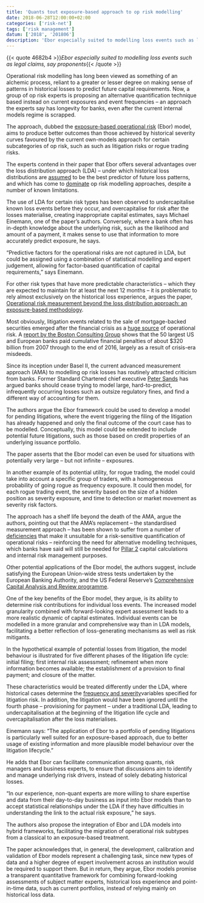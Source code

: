 ```yaml
---
title: 'Quants tout exposure-based approach to op risk modelling'
date: 2018-06-28T12:00:00+02:00
categories: ['risk-net']
tags: ['risk management']
datum: ['2018', '201806']
description: 'Ebor especially suited to modelling loss events such as legal claims, say proponents'
---
```


{{< quote 4682b4 >}}_Ebor especially suited to modelling loss events such as legal claims, say proponents_{{< /quote >}}

Operational risk modelling has long been viewed as something of an alchemic process, reliant to a greater or lesser degree on making sense of patterns in historical losses to predict future capital requirements. Now, a group of op risk experts is proposing an alternative quantification technique based instead on current exposures and event frequencies – an approach the experts say has longevity for banks, even after the current internal models regime is scrapped.

The approach, dubbed the [exposure-based operational risk](https://www.risk.net/journal-of-operational-risk/5603216/operational-risk-measurement-beyond-the-loss-distribution-approach-an-exposure-based-methodology) (Ebor) model, aims to produce better outcomes than those achieved by historical severity curves favoured by the current own-models approach for certain subcategories of op risk, such as such as litigation risks or rogue trading risks.

The experts contend in their paper that Ebor offers several advantages over the loss distribution approach (LDA) – under which historical loss distributions are [assumed](http://www.risk.net/risk-management/5712301/has-op-risk-capital-peaked-for-us-banks) to be the best predictor of future loss patterns, and which has come to [dominate](http://www.risk.net/comment/5362691/how-to-save-op-risk-modelling) op risk modelling approaches, despite a number of known limitations.

The use of LDA for certain risk types has been observed to undercapitalise known loss events before they occur, and overcapitalise for risk after the losses materialise, creating inappropriate capital estimates, says Michael Einemann, one of the paper’s authors. Conversely, where a bank often has in-depth knowledge about the underlying risk, such as the likelihood and amount of a payment, it makes sense to use that information to more accurately predict exposure, he says.

“Predictive factors for the operational risks are not captured in LDA, but could be assigned using a combination of statistical modelling and expert judgement, allowing for factor-based quantification of capital requirements,” says Einemann.

For other risk types that have more predictable characteristics – which they are expected to maintain for at least the next 12 months – it is problematic to rely almost exclusively on the historical loss experience, argues the paper, [Operational risk measurement beyond the loss distribution approach: an exposure-based methodology](https://www.risk.net/journal-of-operational-risk/5603216/operational-risk-measurement-beyond-the-loss-distribution-approach-an-exposure-based-methodology).

Most obviously, litigation events related to the sale of mortgage-backed securities emerged after the financial crisis as a [huge source](https://www.risk.net/topics/mortgage-backed-securities-mbs) of operational risk. A [report by the Boston Consulting Group](http://image-src.bcg.com/BCG_COM/BCG-Staying-the-Course-in-Banking-Mar-2017_tcm9-146794.pdf) shows that the 50 largest US and European banks paid cumulative financial penalties of about $320 billion from 2007 through to the end of 2016, largely as a result of crisis-era misdeeds.

Since its inception under Basel II, the current advanced measurement approach (AMA) to modelling op risk losses has routinely attracted criticism from banks. Former Standard Chartered chief executive [Peter Sands](http://www.risk.net/risk-management/operational-risk/4538321/scrap-absurd-op-risk-rwa-framework-says-sands) has argued banks should cease trying to model large, hard-to-predict, infrequently occurring losses such as outsize regulatory fines, and find a different way of accounting for them.

The authors argue the Ebor framework could be used to develop a model for pending litigations, where the event triggering the filing of the litigation has already happened and only the final outcome of the court case has to be modelled. Conceptually, this model could be extended to include potential future litigations, such as those based on credit properties of an underlying issuance portfolio.

The paper asserts that the Ebor model can even be used for situations with potentially very large – but not infinite – exposures.

In another example of its potential utility, for rogue trading, the model could take into account a specific group of traders, with a homogeneous probability of going rogue as frequency exposure. It could then model, for each rogue trading event, the severity based on the size of a hidden position as severity exposure, and time to detection or market movement as severity risk factors.

The approach has a shelf life beyond the death of the AMA, argue the authors, pointing out that the AMA’s replacement – the standardised measurement approach – has been shown to suffer from a number of [deficiencies](http://www.risk.net/risk/news/2479988/sma-s-data-shortfalls-make-op-risk-review-a-must) that make it unsuitable for a risk-sensitive quantification of operational risks – reinforcing the need for alternative modelling techniques, which banks have said will still be needed for [Pillar 2](http://www.risk.net/risk-management/5403881/op-risk-modelling-to-survive-move-to-sma) capital calculations and internal risk management purposes.

Other potential applications of the Ebor model, the authors suggest, include satisfying the European Union-wide stress tests undertaken by the European Banking Authority, and the US Federal Reserve’s [Comprehensive Capital Analysis and Review programme](https://www.risk.net/topics/comprehensive-capital-analysis-and-review-ccar).

One of the key benefits of the Ebor model, they argue, is its ability to determine risk contributions for individual loss events. The increased model granularity combined with forward-looking expert assessment leads to a more realistic dynamic of capital estimates. Individual events can be modelled in a more granular and comprehensive way than in LDA models, facilitating a better reflection of loss-generating mechanisms as well as risk mitigants.

In the hypothetical example of potential losses from litigation, the model behaviour is illustrated for five different phases of the litigation life cycle: initial filing; first internal risk assessment; refinement when more information becomes available; the establishment of a provision to final payment; and closure of the matter.

These characteristics would be treated differently under the LDA, where historical cases determine the [frequency and severity](http://www.risk.net/risk-management/5712301/has-op-risk-capital-peaked-for-us-banks)variables specified for litigation risk. In addition, the litigation would have been ignored until the fourth phase – provisioning for payment – under a traditional LDA, leading to undercapitalisation at the beginning of the litigation life cycle and overcapitalisation after the loss materialises.

Einemann says: “The application of Ebor to a portfolio of pending litigations is particularly well suited for an exposure-based approach, due to better usage of existing information and more plausible model behaviour over the litigation lifecycle.”

He adds that Ebor can facilitate communication among quants, risk managers and business experts, to ensure that discussions aim to identify and manage underlying risk drivers, instead of solely debating historical losses.

“In our experience, non-quant experts are more willing to share expertise and data from their day-to-day business as input into Ebor models than to accept statistical relationships under the LDA if they have difficulties in understanding the link to the actual risk exposure,” he says.

The authors also propose the integration of Ebor and LDA models into hybrid frameworks, facilitating the migration of operational risk subtypes from a classical to an exposure-based treatment.

The paper acknowledges that, in general, the development, calibration and validation of Ebor models represent a challenging task, since new types of data and a higher degree of expert involvement across an institution would be required to support them. But in return, they argue, Ebor models promise a transparent quantitative framework for combining forward-looking assessments of subject matter experts, historical loss experience and point-in-time data, such as current portfolios, instead of relying mainly on historical loss data.

